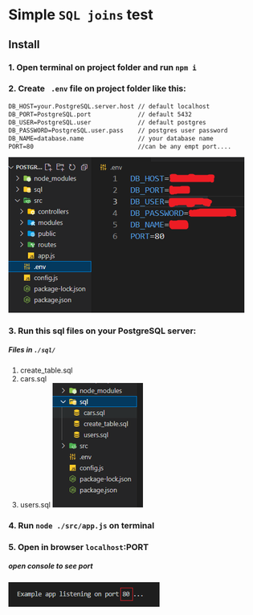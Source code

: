 # Simple  `SQL joins` test
## Install
### 1. Open terminal on project folder and run `npm i`

### 2. Create ` .env` file on project folder like this:
    DB_HOST=your.PostgreSQL.server.host // default localhost
    DB_PORT=PostgreSQL.port             // default 5432
    DB_USER=PostgreSQL.user             // default postgres
    DB_PASSWORD=PostgreSQL.user.pass    // postgres user password 
    DB_NAME=database.name               // your database name
    PORT=80                             //can be any empt port....
![alt img](https://raw.githubusercontent.com/Bekmirzo/postgresql-joins/main/src/public/index/env.PNG)
### 3. Run this sql files on your PostgreSQL server:
##### Files in `./sql/`
1. create_table.sql
2. cars.sql
3. users.sql
![alt img](https://raw.githubusercontent.com/Bekmirzo/postgresql-joins/main/src/public/index/sql.PNG)

### 4. Run `node ./src/app.js` on terminal
### 5. Open in browser `localhost`:PORT 
##### open console to see port
![alt img](https://raw.githubusercontent.com/Bekmirzo/postgresql-joins/main/src/public/index/port.PNG)

